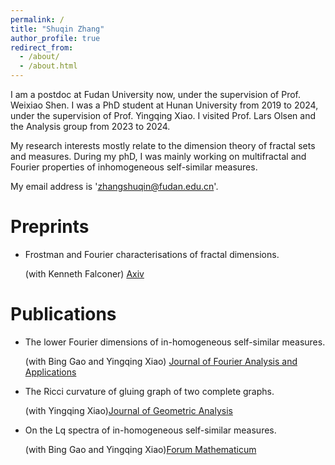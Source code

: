 ```yaml
---
permalink: /
title: "Shuqin Zhang"
author_profile: true
redirect_from: 
  - /about/
  - /about.html
---
```






 I am a postdoc at Fudan University now, under the supervision of Prof. Weixiao Shen. I was a PhD student at Hunan University from 2019 to 2024, under the supervision of Prof. Yingqing Xiao. I visited Prof. Lars Olsen  and the Analysis group from 2023 to 2024.

My research interests mostly relate to the dimension theory of fractal sets and measures. During my phD, I was mainly working on multifractal and Fourier properties of inhomogeneous self-similar measures.

My email address is 'zhangshuqin@fudan.edu.cn'.

Preprints
======

* Frostman and Fourier characterisations of fractal dimensions.
 
  (with Kenneth Falconer) [Axiv]([https://link.springer.com/article/10.1007/s00041-023-10037-z](https://arxiv.org/abs/2505.21217))



Publications
======

* The lower Fourier dimensions of in-homogeneous self-similar measures.
 
  (with Bing Gao and Yingqing Xiao) [Journal of Fourier Analysis and Applications](https://link.springer.com/article/10.1007/s00041-023-10037-z)

* The Ricci curvature of gluing graph of two complete graphs.
  
  (with  Yingqing Xiao)[Journal of Geometric Analysis](https://link.springer.com/article/10.1007/s12220-022-01066-z#citeas)

* On the Lq spectra of in-homogeneous self-similar measures.
  
  (with Bing Gao and Yingqing Xiao)[Forum Mathematicum](https://www.degruyterbrill.com/document/doi/10.1515/forum-2022-0142/html)


